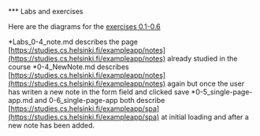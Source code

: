 *** Labs and exercises

Here are the diagrams for the [exercises 0.1-0.6](https://fullstackopen.com/en/part0/fundamentals_of_web_apps#exercises-0-1-0-6)

*Labs_0-4_note.md describes the page [https://studies.cs.helsinki.fi/exampleapp/notes](https://studies.cs.helsinki.fi/exampleapp/notes) already studied in the course
*0-4_NewNote.md describes [https://studies.cs.helsinki.fi/exampleapp/notes](https://studies.cs.helsinki.fi/exampleapp/notes) again but once the user has writen a new note in the form field and clicked save
*0-5_single-page-app.md and 0-6_single-page-app both describe [https://studies.cs.helsinki.fi/exampleapp/spa](https://studies.cs.helsinki.fi/exampleapp/spa) at initial loading and after a new note has been added.
